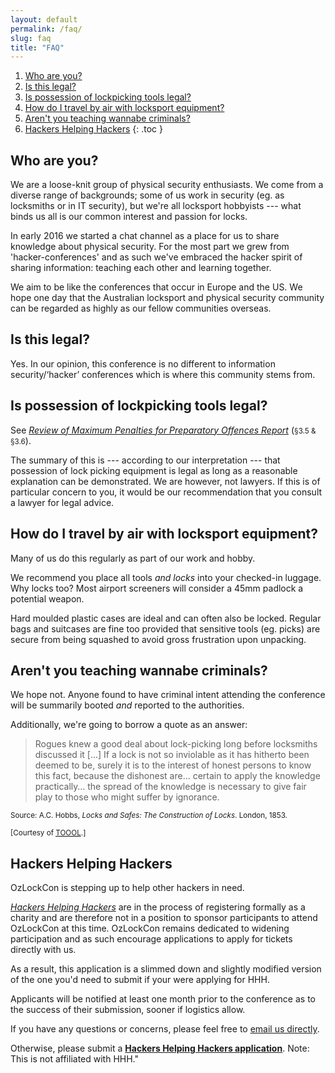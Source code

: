 ```yaml
---
layout: default
permalink: /faq/
slug: faq
title: "FAQ"
---
```


1. [Who are you?](#who-are-you)
2. [Is this legal?](#is-this-legal)
3. [Is possession of lockpicking tools legal?](#is-possession-of-lockpicking-tools-legal)
4. [How do I travel by air with locksport equipment?](#how-do-i-travel-by-air-with-locksport-equipment)
5. [Aren't you teaching wannabe criminals?](#arent-you-teaching-wannabe-criminals)
6. [Hackers Helping Hackers](#hackers-helping-hackers)
{: .toc }

## Who are you?

We are a loose-knit group of physical security enthusiasts. We come from a diverse range of backgrounds; some of us work in security (eg. as locksmiths or in IT security), but we're all locksport hobbyists --- what binds us all is our common interest and passion for locks.

In early 2016 we started a chat channel as a place for us to share knowledge about physical security. For the most part we grew from 'hacker-conferences' and as such we've embraced the hacker spirit of sharing information: teaching each other and learning together.

We aim to be like the conferences that occur in Europe and the US. We hope one day that the Australian locksport and physical security community can be regarded as highly as our fellow communities overseas.

## Is this legal?

Yes. In our opinion, this conference is no different to information security/‘hacker’ conferences which is where this community stems from.

## Is possession of lockpicking tools legal?

See [*Review of Maximum Penalties for Preparatory Offences Report*](https://www.sentencingcouncil.vic.gov.au/sites/default/files/publication-documents/Review%20of%20Maximum%20Penalties%20for%20Preparatory%20Offences%20Report.pdf) (<small>§3.5 & §3.6</small>).

The summary of this is --- according to our interpretation --- that possession of lock picking equipment is legal as long as a reasonable explanation can be demonstrated. We are however, not lawyers. If this is of particular concern to you, it would be our recommendation that you consult a lawyer for legal advice.

## How do I travel by air with locksport equipment?

Many of us do this regularly as part of our work and hobby.

We recommend you place all tools *and locks* into your checked-in luggage. Why locks too? Most airport screeners will consider a 45mm padlock a potential weapon.

Hard moulded plastic cases are ideal and can often also be locked. Regular bags and suitcases are fine too provided that sensitive tools (eg. picks) are secure from being squashed to avoid gross frustration upon unpacking.

## Aren't you teaching wannabe criminals?

We hope not. Anyone found to have criminal intent attending the conference will be summarily booted *and* reported to the authorities.

Additionally, we're going to borrow a quote as an answer:

> Rogues knew a good deal about lock-picking long before locksmiths discussed it [...] If a lock is not so inviolable as it has hitherto been deemed to be, surely it is to the interest of honest persons to know this fact, because the dishonest are... certain to apply the knowledge practically… the spread of the knowledge is necessary to give fair play to those who might suffer by ignorance.

<small>Source: A.C. Hobbs, *Locks and Safes: The Construction of Locks*. London, 1853.</small>

<small>[Courtesy of [<abbr title="The Open Organisation Of Lockpickers">TOOOL</abbr>](http://toool.us/).]</small>

## Hackers Helping Hackers

OzLockCon is stepping up to help other hackers in need.

[*Hackers Helping Hackers*](https://hackershelpinghackers.com/) are in the process of registering formally as a charity and are therefore not in a position to sponsor participants to attend OzLockCon at this time. OzLockCon remains dedicated to widening participation and as such encourage applications to apply for tickets directly with us.

As a result, this application is a slimmed down and slightly modified version of the one you'd need to submit if your were applying for HHH. 

Applicants will be notified at least one month prior to the conference as to the success of their submission, sooner if logistics allow. 

If you have any questions or concerns, please feel free to [email us directly](mailto:admin@ozlockcon.com).

Otherwise, please submit a **[Hackers Helping Hackers application](https://docs.google.com/forms/d/1YzfjMOSIwRfWDwsnS8s3tP6ZzFFip3HrksgYfAS10rQ/)**.
Note: This is not affiliated with HHH."
